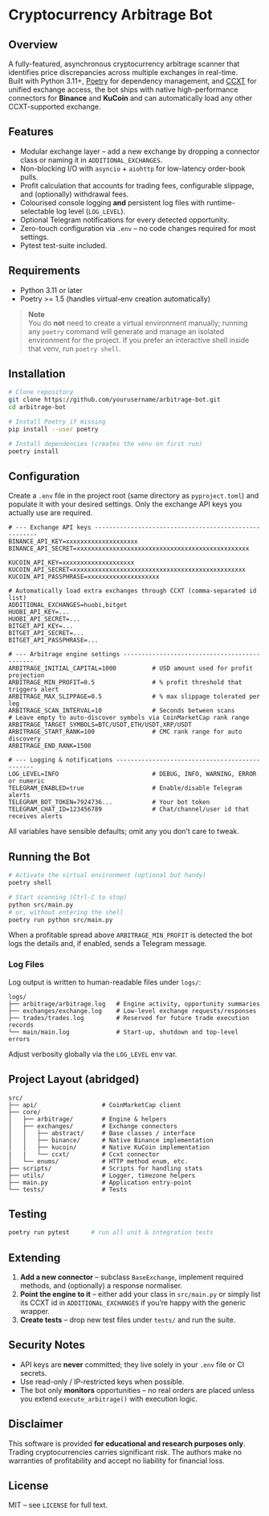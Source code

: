# Cryptocurrency Arbitrage Bot

## Overview
A fully-featured, asynchronous cryptocurrency arbitrage scanner that identifies price discrepancies across multiple exchanges in real-time.  
Built with Python 3.11+, [Poetry](https://python-poetry.org/) for dependency management, and [CCXT](https://github.com/ccxt/ccxt) for unified exchange access, the bot ships with native high-performance connectors for **Binance** and **KuCoin** and can automatically load any other CCXT-supported exchange.

## Features
*  Modular exchange layer – add a new exchange by dropping a connector class or naming it in `ADDITIONAL_EXCHANGES`.
*  Non-blocking I/O with `asyncio` + `aiohttp` for low-latency order-book pulls.
*  Profit calculation that accounts for trading fees, configurable slippage, and (optionally) withdrawal fees.
*  Colourised console logging **and** persistent log files with runtime-selectable log level (`LOG_LEVEL`).
*  Optional Telegram notifications for every detected opportunity.
*  Zero-touch configuration via `.env` – no code changes required for most settings.
*  Pytest test-suite included.

## Requirements
* Python 3.11 or later
* Poetry >= 1.5 (handles virtual-env creation automatically)

> **Note**  
> You do **not** need to create a virtual environment manually; running any `poetry` command will generate and manage an isolated environment for the project. If you prefer an interactive shell inside that venv, run `poetry shell`.

## Installation
```bash
# Clone repository
git clone https://github.com/yourusername/arbitrage-bot.git
cd arbitrage-bot

# Install Poetry if missing
pip install --user poetry

# Install dependencies (creates the venv on first run)
poetry install
```

## Configuration
Create a `.env` file in the project root (same directory as `pyproject.toml`) and populate it with your desired settings. Only the exchange API keys you actually use are required.

```dotenv
# --- Exchange API keys ------------------------------------------------------
BINANCE_API_KEY=xxxxxxxxxxxxxxxxxxxx
BINANCE_API_SECRET=xxxxxxxxxxxxxxxxxxxxxxxxxxxxxxxxxxxxxxxxxxxxxxxx

KUCOIN_API_KEY=xxxxxxxxxxxxxxxxxxxx
KUCOIN_API_SECRET=xxxxxxxxxxxxxxxxxxxxxxxxxxxxxxxxxxxxxxxxxxxxxxxx
KUCOIN_API_PASSPHRASE=xxxxxxxxxxxxxxxxxxxx

# Automatically load extra exchanges through CCXT (comma-separated id list)
ADDITIONAL_EXCHANGES=huobi,bitget
HUOBI_API_KEY=...
HUOBI_API_SECRET=...
BITGET_API_KEY=...
BITGET_API_SECRET=...
BITGET_API_PASSPHRASE=...

# --- Arbitrage engine settings ---------------------------------------------
ARBITRAGE_INITIAL_CAPITAL=1000          # USD amount used for profit projection
ARBITRAGE_MIN_PROFIT=0.5                # % profit threshold that triggers alert
ARBITRAGE_MAX_SLIPPAGE=0.5              # % max slippage tolerated per leg
ARBITRAGE_SCAN_INTERVAL=10              # Seconds between scans
# Leave empty to auto-discover symbols via CoinMarketCap rank range
ARBITRAGE_TARGET_SYMBOLS=BTC/USDT,ETH/USDT,XRP/USDT
ARBITRAGE_START_RANK=100                # CMC rank range for auto discovery
ARBITRAGE_END_RANK=1500

# --- Logging & notifications -----------------------------------------------
LOG_LEVEL=INFO                          # DEBUG, INFO, WARNING, ERROR or numeric
TELEGRAM_ENABLED=true                   # Enable/disable Telegram alerts
TELEGRAM_BOT_TOKEN=7924736...           # Your bot token
TELEGRAM_CHAT_ID=123456789              # Chat/channel/user id that receives alerts
```

All variables have sensible defaults; omit any you don’t care to tweak.

## Running the Bot
```bash
# Activate the virtual environment (optional but handy)
poetry shell

# Start scanning (Ctrl-C to stop)
python src/main.py
# or, without entering the shell
poetry run python src/main.py
```

When a profitable spread above `ARBITRAGE_MIN_PROFIT` is detected the bot logs the details and, if enabled, sends a Telegram message.

### Log Files
Log output is written to human-readable files under `logs/`:
```
logs/
├── arbitrage/arbitrage.log   # Engine activity, opportunity summaries
├── exchanges/exchange.log    # Low-level exchange requests/responses
├── trades/trades.log         # Reserved for future trade execution records
└── main/main.log             # Start-up, shutdown and top-level errors
```
Adjust verbosity globally via the `LOG_LEVEL` env var.

## Project Layout (abridged)
```
src/
├── api/                  # CoinMarketCap client
├── core/
│   ├── arbitrage/        # Engine & helpers
│   ├── exchanges/        # Exchange connectors
│   │   ├── abstract/     # Base classes / interface
│   │   ├── binance/      # Native Binance implementation
│   │   ├── kucoin/       # Native KuCoin implementation
|   |   └── ccxt/         # Ccxt connector
│   └── enums/            # HTTP method enum, etc.
├── scripts/              # Scripts for handling stats
├── utils/                # Logger, timezone helpers
├── main.py               # Application entry-point
└── tests/                # Tests

```

## Testing
```bash
poetry run pytest      # run all unit & integration tests
```

## Extending
1. **Add a new connector** – subclass `BaseExchange`, implement required methods, and (optionally) a response normaliser.
2. **Point the engine to it** – either add your class in `src/main.py` or simply list its CCXT id in `ADDITIONAL_EXCHANGES` if you’re happy with the generic wrapper.
3. **Create tests** – drop new test files under `tests/` and run the suite.

## Security Notes
* API keys are **never** committed; they live solely in your `.env` file or CI secrets.
* Use read-only / IP-restricted keys when possible.
* The bot only **monitors** opportunities – no real orders are placed unless you extend `execute_arbitrage()` with execution logic.

## Disclaimer
This software is provided **for educational and research purposes only**. Trading cryptocurrencies carries significant risk. The authors make no warranties of profitability and accept no liability for financial loss.

## License
MIT – see `LICENSE` for full text.

